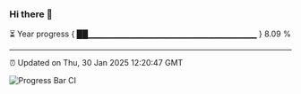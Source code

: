 ### Hi there 👋

⏳ Year progress { ██▁▁▁▁▁▁▁▁▁▁▁▁▁▁▁▁▁▁▁▁▁▁▁▁▁▁▁▁ } 8.09 %

---

⏰ Updated on Thu, 30 Jan 2025 12:20:47 GMT

![Progress Bar CI](https://github.com/code-lakshay/GitHub-Actions-Demo/workflows/Progress%20Bar%20CI/badge.svg)
